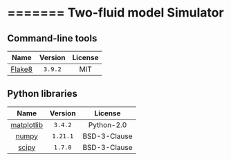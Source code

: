 =======
Two-fluid model Simulator
=======================

Command-line tools
------------------

| Name                                                    | Version      | License      |
|:-------------------------------------------------------:|:------------:|:------------:|
| [Flake8](http://flake8.pycqa.org)                       | `3.9.2`      | MIT          |


Python libraries
----------------

| Name                                                                      | Version  | License      |
|:-------------------------------------------------------------------------:|:--------:|:------------:|
| [matplotlib](http://matplotlib.org)                                       | `3.4.2`  | Python-2.0   |
| [numpy](http://www.numpy.org)                                             | `1.21.1` | BSD-3-Clause |
| [scipy](https://www.scipy.org)                                            | `1.7.0`  | BSD-3-Clause |
